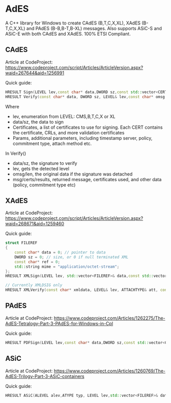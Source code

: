 # AdES
A C++ library for Windows to create CAdES (B,T,C,X,XL), XAdES (B-T,C,X,XL) and PAdES (B-B,B-T,B-XL) messages. Also supports ASiC-S and ASiC-E with both CAdES and XAdES. 100% ETSI Compliant.

## CAdES
Article at CodeProject: https://www.codeproject.com/script/Articles/ArticleVersion.aspx?waid=267644&aid=1256991

Quick guide:

```C++
HRESULT Sign(LEVEL lev,const char* data,DWORD sz,const std::vector<CERT>& Certificates, SIGNPARAMETERS& Params,std::vector<char>& Signature);
HRESULT Verify(const char* data, DWORD sz, LEVEL& lev,const char* omsg = 0,DWORD len = 0,std::vector<char>* msg = 0,std::vector<PCCERT_CONTEXT>* Certs = 0,VERIFYRESULTS* vr = 0);
```

Where
* lev, enumeration from LEVEL: CMS,B,T,C,X or XL
* data/sz, the data to sign
* Certificates, a list of certificates to use for signing. Each CERT contains the certificate, CRLs, and more validation certificates
* Params, additional parameters, including timestamp server, policy, commitment type, attach method etc.

In Verify()
* data/sz, the signature to verify
* lev, gets the detected level
* omsg/len, the original data if the signature was detached
* msg/certs/results, returned message, certificates used, and other data (policy, commitment type etc)


## XAdES
Article at CodeProject: https://www.codeproject.com/script/Articles/ArticleVersion.aspx?waid=268671&aid=1259460

Quick guide:

```C++
struct FILEREF
{
	const char* data = 0; // pointer to data
	DWORD sz = 0; // size, or 0 if null terminated XML
	const char* ref = 0;
	std::string mime = "application/octet-stream";
};
HRESULT XMLSign(LEVEL lev, std::vector<FILEREF>& data,const std::vector<CERT>& Certificates,SIGNPARAMETERS& Params, std::vector<char>& Signature);

// Currently XMLDSIG only
HRESULT XMLVerify(const char* xmldata, LEVEL& lev, ATTACHTYPE& att, const char* omsg, DWORD len, bool WasDetachedCanonicalized,std::vector<PCCERT_CONTEXT> * Certs, VERIFYRESULTS * vr);
```

## PAdES
Article at CodeProject: https://www.codeproject.com/Articles/1262275/The-AdES-Tetralogy-Part-3-PAdES-for-Windows-in-Cpl

Quick guide:

```C++
HRESULT PDFSign(LEVEL lev,const char* data,DWORD sz,const std::vector<CERT>& Certificates, SIGNPARAMETERS& Params,std::vector<char>& Signature);
```

## ASiC
Article at CodeProject: https://www.codeproject.com/Articles/1260769/The-AdES-Trilogy-Part-3-ASiC-containers

Quick guide:

```C++
HRESULT ASiC(ALEVEL alev,ATYPE typ, LEVEL lev,std::vector<FILEREF>& data,std::vector<CERT>& Certificates, SIGNPARAMETERS& Params, std::vector<char>& fndata);
```

